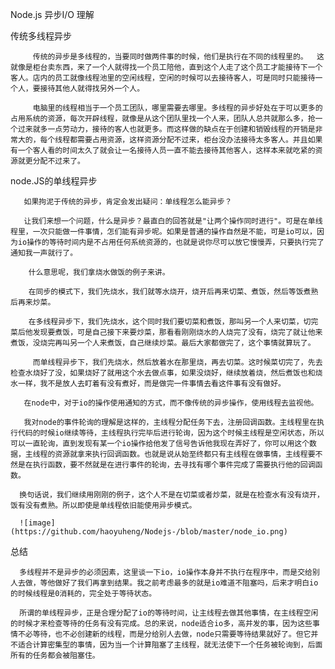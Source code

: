 Node.js 异步I/O 理解

传统多线程异步

         传统的异步是多线程的，当要同时做两件事的时候，他们是执行在不同的线程里的。  这就像是柜台卖东西，来了一个人就得找一个员工陪他，直到这个人走了这个员工才能接待下一个客人。店内的员工就像线程池里的空闲线程，空闲的时候可以去接待客人，可是同时只能接待一个人，要接待其他人就得找另外一个人。

         电脑里的线程相当于一个员工团队，哪里需要去哪里。多线程的异步好处在于可以更多的占用系统的资源，每次开辟线程，就像是从这个团队里找一个人来，团队人总共就那么多，抢一个过来就多一点劳动力，接待的客人也就更多。而这样做的缺点在于创建和销毁线程的开销是非常大的，每个线程都需要占用资源，这样资源分配不过来，柜台没办法接待太多客人。并且如果有一个客人看的时间太久了就会让一名接待人员一直不能去接待其他客人，这样本来就吃紧的资源就更分配不过来了。

 

node.JS的单线程异步

       如果拘泥于传统的异步，肯定会发出疑问：单线程怎么能异步？

       让我们来想一个问题，什么是异步？最直白的回答就是"让两个操作同时进行"。可是在单线程里，一次只能做一件事情，怎们能有异步呢。如果是普通的操作自然是不能，可是io可以，因为io操作的等待时间内是不占用任何系统资源的，也就是说你尽可以放它慢慢弄，只要执行完了通知我一声就行了。

        什么意思呢，我们拿烧水做饭的例子来讲。

        在同步的模式下，我们先烧水，我们就等水烧开，烧开后再来切菜、煮饭，然后等饭煮熟后再来炒菜。

        在多线程异步下，我们先烧水，这个同时我们要切菜和煮饭，那叫另一个人来切菜，切完菜后他发现要煮饭，可是自己接下来要炒菜，那看看刚刚烧水的人烧完了没有，烧完了就让他来煮饭，没烧完再叫另一个人来煮饭，自己继续炒菜。最后大家都做完了，这个事情就算玩了。

         而单线程异步下，我们先烧水，然后放着水在那里烧，再去切菜。这时候菜切完了，先去检查水烧好了没，如果烧好了就用这个水去做点事，如果没烧好，继续放着烧，然后煮饭也和烧水一样，我不是放人去盯着有没有煮好，而是做完一件事情去看这件事有没有做好。

       在node中，对于io的操作使用通知的方式，而不像传统的异步操作，使用线程去监视他。

       我对node的事件轮询的理解是这样的，主线程分配任务下去，注册回调函数。主线程里在执行代码的时候io继续等待，主线程执行完毕后进行轮询，因为这个时候主线程是空闲状态，所以可以一直轮询，直到发现有某一个io操作给他发了信号告诉他我现在弄好了，你可以用这个数据，主线程的资源就拿来执行回调函数。也就是说从始至终都只有主线程在做事情，主线程要不然是在执行函数，要不然就是在进行事件的轮询，去寻找有哪个事件完成了需要执行他的回调函数。

      换句话说，我们继续用刚刚的例子，这个人不是在切菜或者炒菜，就是在检查水有没有烧开，饭有没有煮熟。所以即使是单线程依旧能使用异步模式。
      
      ![image](https://github.com/haoyuheng/Nodejs-/blob/master/node_io.png)

 

总结

      多线程并不是异步的必须因素，这里谈一下io，io操作本身并不执行在程序中，而是交给别人去做，等他做好了我们再拿到结果。我之前考虑最多的就是io难道不阻塞吗，后来才明白io的时候线程是0消耗的，完全处于等待状态。

      所谓的单线程异步，正是合理分配了io的等待时间，让主线程去做其他事情，在主线程空闲的时候才来检查等待的任务有没有完成。总的来说，node适合io多，高并发的事，因为这些事情不必等待，也不必创建新的线程，而是分给别人去做，node只需要等待结果就好了。但它并不适合计算密集型的事情，因为当一个计算阻塞了主线程，就无法使下一个任务被轮询到，后面所有的任务都会被阻塞住。
